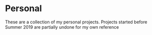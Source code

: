 # Personal
These are a collection of my personal projects. Projects started before Summer 2019 are partially undone for my own reference
